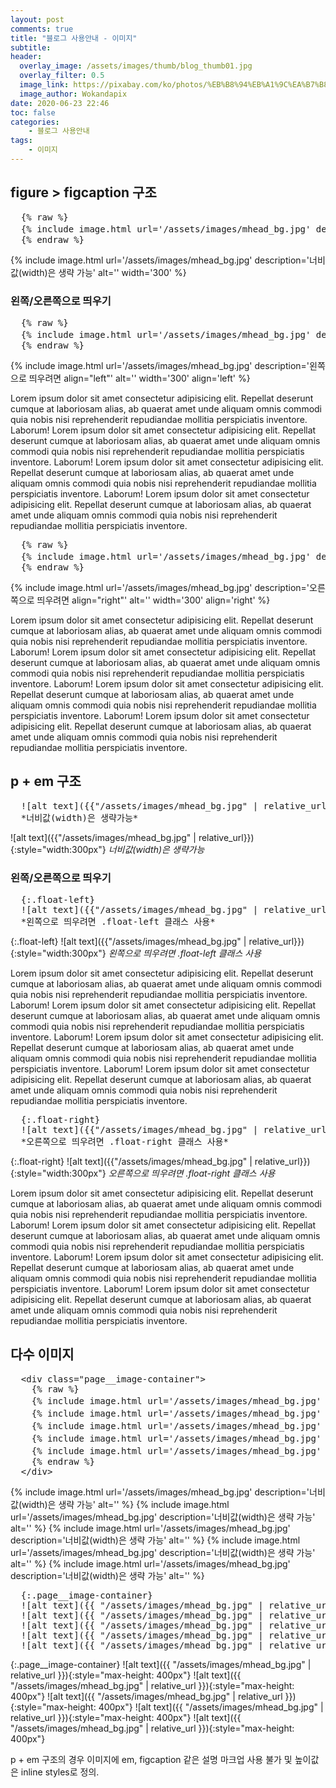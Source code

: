 ```yaml
---
layout: post
comments: true
title: "블로그 사용안내 - 이미지"
subtitle:
header:
  overlay_image: /assets/images/thumb/blog_thumb01.jpg
  overlay_filter: 0.5
  image_link: https://pixabay.com/ko/photos/%EB%B8%94%EB%A1%9C%EA%B7%B8-%EC%9D%B8%ED%84%B0%EB%84%B7-%EC%9B%B9-%EA%B8%B0%EC%88%A0-2355684/
  image_author: Wokandapix
date: 2020-06-23 22:46
toc: false
categories:
    - 블로그 사용안내
tags:
    - 이미지
---
```

## figure > figcaption 구조

<pre class="codebox" title="html 코드">
  {% raw %}
  {% include image.html url='/assets/images/mhead_bg.jpg' description='너비값(width)은 생략 가능' alt='' width='300' %}
  {% endraw %}
</pre>

{% include image.html url='/assets/images/mhead_bg.jpg' description='너비값(width)은 생략 가능' alt='' width='300' %}

### 왼쪽/오른쪽으로 띄우기

<pre class="codebox" title="html 코드">
  {% raw %}
  {% include image.html url='/assets/images/mhead_bg.jpg' description='왼쪽으로 띄우려면 align="left"' alt='' width='300' align='left' %}
  {% endraw %}
</pre>

{% include image.html url='/assets/images/mhead_bg.jpg' description='왼쪽으로 띄우려면 align="left"' alt='' width='300' align='left' %}

Lorem ipsum dolor sit amet consectetur adipisicing elit. Repellat deserunt cumque at laboriosam alias, ab quaerat amet unde aliquam omnis commodi quia nobis nisi reprehenderit repudiandae mollitia perspiciatis inventore. Laborum! Lorem ipsum dolor sit amet consectetur adipisicing elit. Repellat deserunt cumque at laboriosam alias, ab quaerat amet unde aliquam omnis commodi quia nobis nisi reprehenderit repudiandae mollitia perspiciatis inventore. Laborum! Lorem ipsum dolor sit amet consectetur adipisicing elit. Repellat deserunt cumque at laboriosam alias, ab quaerat amet unde aliquam omnis commodi quia nobis nisi reprehenderit repudiandae mollitia perspiciatis inventore. Laborum! Lorem ipsum dolor sit amet consectetur adipisicing elit. Repellat deserunt cumque at laboriosam alias, ab quaerat amet unde aliquam omnis commodi quia nobis nisi reprehenderit repudiandae mollitia perspiciatis inventore.

<pre class="codebox" title="html 코드">
  {% raw %}
  {% include image.html url='/assets/images/mhead_bg.jpg' description='오른쪽으로 띄우려면 align="right"' alt='' width='300' align='right' %}
  {% endraw %}
</pre>

{% include image.html url='/assets/images/mhead_bg.jpg' description='오른쪽으로 띄우려면 align="right"' alt='' width='300' align='right' %}

Lorem ipsum dolor sit amet consectetur adipisicing elit. Repellat deserunt cumque at laboriosam alias, ab quaerat amet unde aliquam omnis commodi quia nobis nisi reprehenderit repudiandae mollitia perspiciatis inventore. Laborum! Lorem ipsum dolor sit amet consectetur adipisicing elit. Repellat deserunt cumque at laboriosam alias, ab quaerat amet unde aliquam omnis commodi quia nobis nisi reprehenderit repudiandae mollitia perspiciatis inventore. Laborum! Lorem ipsum dolor sit amet consectetur adipisicing elit. Repellat deserunt cumque at laboriosam alias, ab quaerat amet unde aliquam omnis commodi quia nobis nisi reprehenderit repudiandae mollitia perspiciatis inventore. Laborum! Lorem ipsum dolor sit amet consectetur adipisicing elit. Repellat deserunt cumque at laboriosam alias, ab quaerat amet unde aliquam omnis commodi quia nobis nisi reprehenderit repudiandae mollitia perspiciatis inventore.

## p + em 구조

<pre class="codebox" title="markdown 코드">
  ![alt text]({{"/assets/images/mhead_bg.jpg" | relative_url}}){:style="width:300px"}
  *너비값(width)은 생략가능*
</pre>

![alt text]({{"/assets/images/mhead_bg.jpg" | relative_url}}){:style="width:300px"}
*너비값(width)은 생략가능*

### 왼쪽/오른쪽으로 띄우기

<pre class="codebox" title="markdown 코드">
  {:.float-left}
  ![alt text]({{"/assets/images/mhead_bg.jpg" | relative_url}}){:style="width:300px"}
  *왼쪽으로 띄우려면 .float-left 클래스 사용*
</pre>

{:.float-left}
![alt text]({{"/assets/images/mhead_bg.jpg" | relative_url}}){:style="width:300px"}
*왼쪽으로 띄우려면 .float-left 클래스 사용*

Lorem ipsum dolor sit amet consectetur adipisicing elit. Repellat deserunt cumque at laboriosam alias, ab quaerat amet unde aliquam omnis commodi quia nobis nisi reprehenderit repudiandae mollitia perspiciatis inventore. Laborum! Lorem ipsum dolor sit amet consectetur adipisicing elit. Repellat deserunt cumque at laboriosam alias, ab quaerat amet unde aliquam omnis commodi quia nobis nisi reprehenderit repudiandae mollitia perspiciatis inventore. Laborum! Lorem ipsum dolor sit amet consectetur adipisicing elit. Repellat deserunt cumque at laboriosam alias, ab quaerat amet unde aliquam omnis commodi quia nobis nisi reprehenderit repudiandae mollitia perspiciatis inventore. Laborum! Lorem ipsum dolor sit amet consectetur adipisicing elit. Repellat deserunt cumque at laboriosam alias, ab quaerat amet unde aliquam omnis commodi quia nobis nisi reprehenderit repudiandae mollitia perspiciatis inventore.

<pre class="codebox" title="markdown 코드">
  {:.float-right}
  ![alt text]({{"/assets/images/mhead_bg.jpg" | relative_url}}){:style="width:300px"}
  *오른쪽으로 띄우려면 .float-right 클래스 사용*
</pre>

{:.float-right}
![alt text]({{"/assets/images/mhead_bg.jpg" | relative_url}}){:style="width:300px"}
*오른쪽으로 띄우려면 .float-right 클래스 사용*

Lorem ipsum dolor sit amet consectetur adipisicing elit. Repellat deserunt cumque at laboriosam alias, ab quaerat amet unde aliquam omnis commodi quia nobis nisi reprehenderit repudiandae mollitia perspiciatis inventore. Laborum! Lorem ipsum dolor sit amet consectetur adipisicing elit. Repellat deserunt cumque at laboriosam alias, ab quaerat amet unde aliquam omnis commodi quia nobis nisi reprehenderit repudiandae mollitia perspiciatis inventore. Laborum! Lorem ipsum dolor sit amet consectetur adipisicing elit. Repellat deserunt cumque at laboriosam alias, ab quaerat amet unde aliquam omnis commodi quia nobis nisi reprehenderit repudiandae mollitia perspiciatis inventore. Laborum! Lorem ipsum dolor sit amet consectetur adipisicing elit. Repellat deserunt cumque at laboriosam alias, ab quaerat amet unde aliquam omnis commodi quia nobis nisi reprehenderit repudiandae mollitia perspiciatis inventore.

## 다수 이미지

<pre class="codebox" title="html 코드">
  &lt;div class="page__image-container"&gt;
    {% raw %}
    {% include image.html url='/assets/images/mhead_bg.jpg' description='너비값(width)은 생략 가능' alt='' %}
    {% include image.html url='/assets/images/mhead_bg.jpg' description='너비값(width)은 생략 가능' alt='' %}
    {% include image.html url='/assets/images/mhead_bg.jpg' description='너비값(width)은 생략 가능' alt='' %}
    {% include image.html url='/assets/images/mhead_bg.jpg' description='너비값(width)은 생략 가능' alt='' %}
    {% include image.html url='/assets/images/mhead_bg.jpg' description='너비값(width)은 생략 가능' alt='' %}
    {% endraw %}
  &lt;/div&gt;
</pre>

<div class="page__image-container">
  {% include image.html url='/assets/images/mhead_bg.jpg' description='너비값(width)은 생략 가능' alt='' %}
  {% include image.html url='/assets/images/mhead_bg.jpg' description='너비값(width)은 생략 가능' alt='' %}
  {% include image.html url='/assets/images/mhead_bg.jpg' description='너비값(width)은 생략 가능' alt='' %}
  {% include image.html url='/assets/images/mhead_bg.jpg' description='너비값(width)은 생략 가능' alt='' %}
  {% include image.html url='/assets/images/mhead_bg.jpg' description='너비값(width)은 생략 가능' alt='' %}
</div>

<pre class="codebox" title="markdown 코드">
  {:.page__image-container}
  ![alt text]({{ "/assets/images/mhead_bg.jpg" | relative_url }}){:style="max-height: 400px"}
  ![alt text]({{ "/assets/images/mhead_bg.jpg" | relative_url }}){:style="max-height: 400px"}
  ![alt text]({{ "/assets/images/mhead_bg.jpg" | relative_url }}){:style="max-height: 400px"}
  ![alt text]({{ "/assets/images/mhead_bg.jpg" | relative_url }}){:style="max-height: 400px"}
  ![alt text]({{ "/assets/images/mhead_bg.jpg" | relative_url }}){:style="max-height: 400px"}
</pre>

{:.page__image-container}
![alt text]({{ "/assets/images/mhead_bg.jpg" | relative_url }}){:style="max-height: 400px"}
![alt text]({{ "/assets/images/mhead_bg.jpg" | relative_url }}){:style="max-height: 400px"}
![alt text]({{ "/assets/images/mhead_bg.jpg" | relative_url }}){:style="max-height: 400px"}
![alt text]({{ "/assets/images/mhead_bg.jpg" | relative_url }}){:style="max-height: 400px"}
![alt text]({{ "/assets/images/mhead_bg.jpg" | relative_url }}){:style="max-height: 400px"}

p + em 구조의 경우 이미지에 em, figcaption 같은 설명 마크업 사용 불가 및 높이값은 inline styles로 정의.